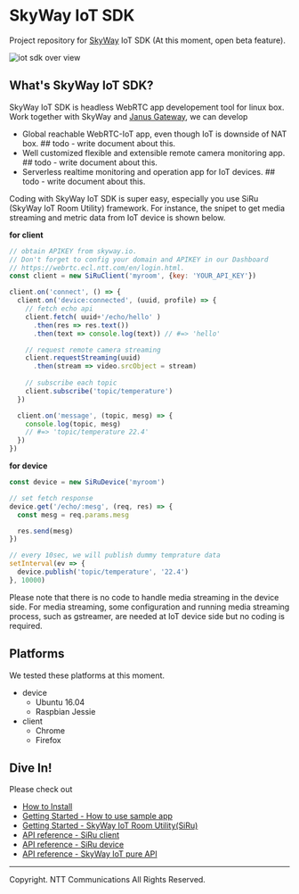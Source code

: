 # SkyWay IoT SDK

Project repository for [SkyWay](https://webrtc.ecl.ntt.com/en/) IoT SDK (At this moment, open beta feature).

![iot sdk over view](https://s3-us-west-1.amazonaws.com/skyway-iot-sdk/iot-sdk-overview.png)

## What's SkyWay IoT SDK?

SkyWay IoT SDK is headless WebRTC app developement tool for linux box. Work together with SkyWay and [Janus Gateway](https://github.com/meetecho/janus-gateway), we can develop

- Global reachable WebRTC-IoT app, even though IoT is downside of NAT box. ## todo - write document about this.
- Well customized flexible and extensible remote camera monitoring app. ## todo - write document about this.
- Serverless realtime monitoring and operation app for IoT devices.  ## todo - write document about this.

Coding with SkyWay IoT SDK is super easy, especially you use SiRu (SkyWay IoT Room Utility) framework. For instance, the snipet to get media streaming and metric data from IoT device is shown below.

**for client**

```javascript
// obtain APIKEY from skyway.io.
// Don't forget to config your domain and APIKEY in our Dashboard
// https://webrtc.ecl.ntt.com/en/login.html.
const client = new SiRuClient('myroom', {key: 'YOUR_API_KEY'})

client.on('connect', () => {
  client.on('device:connected', (uuid, profile) => {
    // fetch echo api
    client.fetch( uuid+'/echo/hello' )
      .then(res => res.text())
      .then(text => console.log(text)) // #=> 'hello'

    // request remote camera streaming
    client.requestStreaming(uuid)
      .then(stream => video.srcObject = stream)
    
    // subscribe each topic
    client.subscribe('topic/temperature')
  })

  client.on('message', (topic, mesg) => {
    console.log(topic, mesg)
    // #=> 'topic/temperature 22.4'
  })
})
```

**for device**

```javascript
const device = new SiRuDevice('myroom')

// set fetch response
device.get('/echo/:mesg', (req, res) => {
  const mesg = req.params.mesg

  res.send(mesg)
})

// every 10sec, we will publish dummy temprature data
setInterval(ev => {
  device.publish('topic/temperature', '22.4')
}, 10000)
```

Please note that there is no code to handle media streaming in the device side. For media streaming, some configuration and running media streaming process, such as gstreamer, are needed at IoT device side but no coding is required.

## Platforms

We tested these platforms at this moment.

* device
  - Ubuntu 16.04
  - Raspbian Jessie
* client
  - Chrome
  - Firefox

## Dive In!

Please check out

* [How to Install](./docs/how_to_install.md)
* [Getting Started - How to use sample app](./docs/how_to_use_sample_app.md)
* [Getting Started - SkyWay IoT Room Utility(SiRu)](./docs/how_to_use_siru.md)
* [API reference - SiRu client](https://github.com/nttcom/skyway-siru-client/blob/master/docs/SiRuClient.md)
* [API reference - SiRu device](./docs/apiref/siru_device.md)
* [API reference - SkyWay IoT pure API](./docs/apiref/pure_api.md)

---
Copyright. NTT Communications All Rights Reserved.
